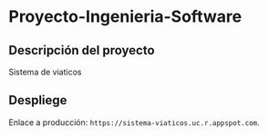 # Proyecto-Ingenieria-Software

## Descripción del proyecto

Sistema de viaticos
 
## Despliege

Enlace a producción: `https://sistema-viaticos.uc.r.appspot.com`.
